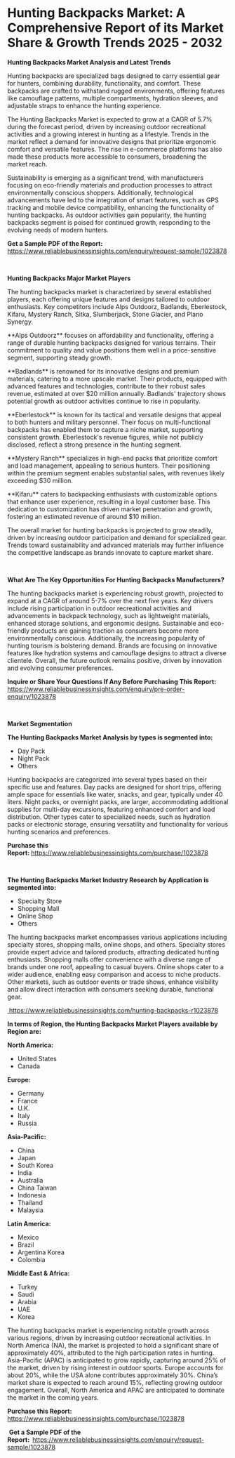 <p><h1>Hunting Backpacks Market: A Comprehensive Report of its Market Share & Growth Trends 2025 - 2032</h1></p><p><strong>Hunting Backpacks Market Analysis and Latest Trends</strong></p>
<p><p>Hunting backpacks are specialized bags designed to carry essential gear for hunters, combining durability, functionality, and comfort. These backpacks are crafted to withstand rugged environments, offering features like camouflage patterns, multiple compartments, hydration sleeves, and adjustable straps to enhance the hunting experience.</p><p>The Hunting Backpacks Market is expected to grow at a CAGR of 5.7% during the forecast period, driven by increasing outdoor recreational activities and a growing interest in hunting as a lifestyle. Trends in the market reflect a demand for innovative designs that prioritize ergonomic comfort and versatile features. The rise in e-commerce platforms has also made these products more accessible to consumers, broadening the market reach.</p><p>Sustainability is emerging as a significant trend, with manufacturers focusing on eco-friendly materials and production processes to attract environmentally conscious shoppers. Additionally, technological advancements have led to the integration of smart features, such as GPS tracking and mobile device compatibility, enhancing the functionality of hunting backpacks. As outdoor activities gain popularity, the hunting backpacks segment is poised for continued growth, responding to the evolving needs of modern hunters.</p></p>
<p><strong>Get a Sample PDF of the Report:&nbsp;</strong> <a href="https://www.reliablebusinessinsights.com/enquiry/request-sample/1023878?utm_campaign=3552&utm_medium=2&utm_source=Github&utm_content=ia&utm_term=16042025&utm_id=hunting-backpacks">https://www.reliablebusinessinsights.com/enquiry/request-sample/1023878</a></p>
<p>&nbsp;</p>
<p><strong>Hunting Backpacks Major Market Players</strong></p>
<p><p>The hunting backpacks market is characterized by several established players, each offering unique features and designs tailored to outdoor enthusiasts. Key competitors include Alps Outdoorz, Badlands, Eberlestock, Kifaru, Mystery Ranch, Sitka, Slumberjack, Stone Glacier, and Plano Synergy.</p><p>**Alps Outdoorz** focuses on affordability and functionality, offering a range of durable hunting backpacks designed for various terrains. Their commitment to quality and value positions them well in a price-sensitive segment, supporting steady growth.</p><p>**Badlands** is renowned for its innovative designs and premium materials, catering to a more upscale market. Their products, equipped with advanced features and technologies, contribute to their robust sales revenue, estimated at over $20 million annually. Badlands' trajectory shows potential growth as outdoor activities continue to rise in popularity.</p><p>**Eberlestock** is known for its tactical and versatile designs that appeal to both hunters and military personnel. Their focus on multi-functional backpacks has enabled them to capture a niche market, supporting consistent growth. Eberlestock's revenue figures, while not publicly disclosed, reflect a strong presence in the hunting segment.</p><p>**Mystery Ranch** specializes in high-end packs that prioritize comfort and load management, appealing to serious hunters. Their positioning within the premium segment enables substantial sales, with revenues likely exceeding $30 million.</p><p>**Kifaru** caters to backpacking enthusiasts with customizable options that enhance user experience, resulting in a loyal customer base. This dedication to customization has driven market penetration and growth, fostering an estimated revenue of around $10 million.</p><p>The overall market for hunting backpacks is projected to grow steadily, driven by increasing outdoor participation and demand for specialized gear. Trends toward sustainability and advanced materials may further influence the competitive landscape as brands innovate to capture market share.</p></p>
<p>&nbsp;</p>
<p><strong>What Are The Key Opportunities For Hunting Backpacks Manufacturers?</strong></p>
<p><p>The hunting backpacks market is experiencing robust growth, projected to expand at a CAGR of around 5-7% over the next five years. Key drivers include rising participation in outdoor recreational activities and advancements in backpack technology, such as lightweight materials, enhanced storage solutions, and ergonomic designs. Sustainable and eco-friendly products are gaining traction as consumers become more environmentally conscious. Additionally, the increasing popularity of hunting tourism is bolstering demand. Brands are focusing on innovative features like hydration systems and camouflage designs to attract a diverse clientele. Overall, the future outlook remains positive, driven by innovation and evolving consumer preferences.</p></p>
<p><strong>Inquire or Share Your Questions If Any Before Purchasing This Report:</strong> <a href="https://www.reliablebusinessinsights.com/enquiry/pre-order-enquiry/1023878?utm_campaign=3552&utm_medium=2&utm_source=Github&utm_content=ia&utm_term=16042025&utm_id=hunting-backpacks">https://www.reliablebusinessinsights.com/enquiry/pre-order-enquiry/1023878</a></p>
<p>&nbsp;</p>
<p><strong>Market Segmentation</strong></p>
<p><strong>The Hunting Backpacks Market Analysis by types is segmented into:</strong></p>
<p><ul><li>Day Pack</li><li>Night Pack</li><li>Others</li></ul></p>
<p><p>Hunting backpacks are categorized into several types based on their specific use and features. Day packs are designed for short trips, offering ample space for essentials like water, snacks, and gear, typically under 40 liters. Night packs, or overnight packs, are larger, accommodating additional supplies for multi-day excursions, featuring enhanced comfort and load distribution. Other types cater to specialized needs, such as hydration packs or electronic storage, ensuring versatility and functionality for various hunting scenarios and preferences.</p></p>
<p><strong>Purchase this Report:&nbsp;</strong><a href="https://www.reliablebusinessinsights.com/purchase/1023878?utm_campaign=3552&utm_medium=2&utm_source=Github&utm_content=ia&utm_term=16042025&utm_id=hunting-backpacks">https://www.reliablebusinessinsights.com/purchase/1023878</a></p>
<p>&nbsp;</p>
<p><strong>The Hunting Backpacks Market Industry Research by Application is segmented into:</strong></p>
<p><ul><li>Specialty Store</li><li>Shopping Mall</li><li>Online Shop</li><li>Others</li></ul></p>
<p><p>The hunting backpacks market encompasses various applications including specialty stores, shopping malls, online shops, and others. Specialty stores provide expert advice and tailored products, attracting dedicated hunting enthusiasts. Shopping malls offer convenience with a diverse range of brands under one roof, appealing to casual buyers. Online shops cater to a wider audience, enabling easy comparison and access to niche products. Other markets, such as outdoor events or trade shows, enhance visibility and allow direct interaction with consumers seeking durable, functional gear.</p></p>
<p><a href="https://www.reliablebusinessinsights.com/hunting-backpacks-r1023878?utm_campaign=3552&utm_medium=2&utm_source=Github&utm_content=ia&utm_term=16042025&utm_id=hunting-backpacks">&nbsp;https://www.reliablebusinessinsights.com/hunting-backpacks-r1023878</a></p>
<p><strong>In terms of Region, the Hunting Backpacks Market Players available by Region are:</strong></p>
<p>
    <p> <strong> North America: </strong>
        <ul>
            <li>United States</li>
            <li>Canada</li>
        </ul>
        </p> 
    <p> <strong> Europe: </strong>
        <ul>
            <li>Germany</li>
            <li>France</li>
            <li>U.K.</li>
            <li>Italy</li>
            <li>Russia</li>
        </ul>
        </p> 
    <p> <strong> Asia-Pacific: </strong>
        <ul>
            <li>China</li>
            <li>Japan</li>
            <li>South Korea</li>
            <li>India</li>
            <li>Australia</li>
            <li>China Taiwan</li>
            <li>Indonesia</li>
            <li>Thailand</li>
            <li>Malaysia</li>
        </ul>
        </p> 
    <p> <strong> Latin America: </strong>
        <ul>
            <li>Mexico</li>
            <li>Brazil</li>
            <li>Argentina Korea</li>
            <li>Colombia</li>
        </ul>
        </p> 
    <p> <strong> Middle East & Africa: </strong>
        <ul>
            <li>Turkey</li>
            <li>Saudi</li>
            <li>Arabia</li>
            <li>UAE</li>
            <li>Korea</li>
        </ul>
    </p>
    </p>
<p><p>The hunting backpacks market is experiencing notable growth across various regions, driven by increasing outdoor recreational activities. In North America (NA), the market is projected to hold a significant share of approximately 40%, attributed to the high participation rates in hunting. Asia-Pacific (APAC) is anticipated to grow rapidly, capturing around 25% of the market, driven by rising interest in outdoor sports. Europe accounts for about 20%, while the USA alone contributes approximately 30%. China’s market share is expected to reach around 15%, reflecting growing outdoor engagement. Overall, North America and APAC are anticipated to dominate the market in the coming years.</p></p>
<p><strong>Purchase this Report: </strong><a href="https://www.reliablebusinessinsights.com/purchase/1023878?utm_campaign=3552&utm_medium=2&utm_source=Github&utm_content=ia&utm_term=16042025&utm_id=hunting-backpacks">https://www.reliablebusinessinsights.com/purchase/1023878</a></p>
<p>&nbsp;<strong>Get a Sample PDF of the Report:&nbsp;&nbsp;</strong><a href="https://www.reliablebusinessinsights.com/enquiry/request-sample/1023878?utm_campaign=3552&utm_medium=2&utm_source=Github&utm_content=ia&utm_term=16042025&utm_id=hunting-backpacks">https://www.reliablebusinessinsights.com/enquiry/request-sample/1023878</a></p>
<p><strong></strong></p>
<p><p></p><p></p><p></p></p>